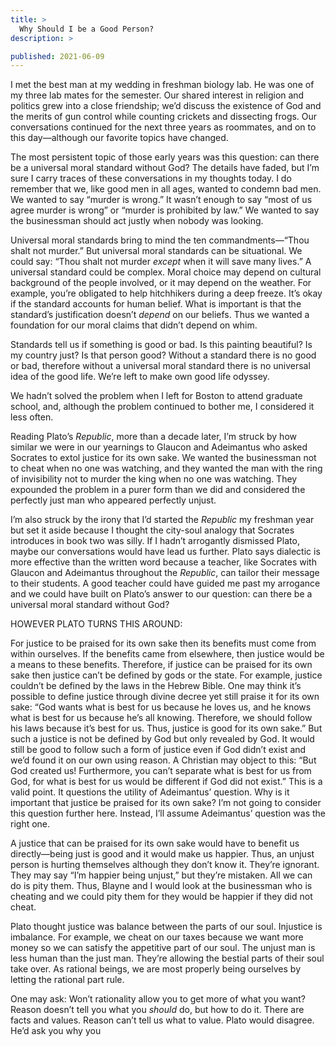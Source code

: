 ```yaml
---
title: >
  Why Should I be a Good Person?
description: >

published: 2021-06-09
---
```


I met the best man at my wedding in freshman biology lab. He was one of my three lab mates for the semester. Our shared interest in religion and politics grew into a close friendship; we’d discuss the existence of God and the merits of gun control while counting crickets and dissecting frogs. Our conversations continued for the next three years as roommates, and on to this day—although our favorite topics have changed.

The most persistent topic of those early years was this question: can there be a universal moral standard without God? The details have faded, but I’m sure I carry traces of these conversations in my thoughts today. I do remember that we, like good men in all ages, wanted to condemn bad men. We wanted to say “murder is wrong.” It wasn’t enough to say “most of us agree murder is wrong” or “murder is prohibited by law.” We wanted to say the businessman should act justly when nobody was looking.

Universal moral standards bring to mind the ten commandments—“Thou shalt not murder.” But universal moral standards can be situational. We could say: “Thou shalt not murder _except_ when it will save many lives.” A universal standard could be complex. Moral choice may depend on cultural background of the people involved, or it may depend on the weather. For example, you’re obligated to help hitchhikers during a deep freeze. It’s okay if the standard accounts for human belief. What is important is that the standard’s justification doesn’t _depend_ on our beliefs. Thus we wanted a foundation for our moral claims that didn’t depend on whim.

Standards tell us if something is good or bad. Is this painting beautiful? Is my country just? Is that person good? Without a standard there is no good or bad, therefore without a universal moral standard there is no universal idea of the good life. We’re left to make own good life odyssey.

We hadn’t solved the problem when I left for Boston to attend graduate school, and, although the problem continued to bother me, I considered it less often.

Reading Plato’s _Republic_, more than a decade later, I’m struck by how similar we were in our yearnings to Glaucon and Adeimantus who asked Socrates to extol justice for its own sake. We wanted the businessman not to cheat when no one was watching, and they wanted the man with the ring of invisibility not to murder the king when no one was watching. They expounded the problem in a purer form than we did and considered the perfectly just man who appeared perfectly unjust.

I’m also struck by the irony that I’d started the _Republic_ my freshman year but set it aside because I thought the city-soul analogy that Socrates introduces in book two was silly. If I hadn’t arrogantly dismissed Plato, maybe our conversations would have lead us further. Plato says dialectic is more effective than the written word because a teacher, like Socrates with Glaucon and Adeimantus throughout the _Republic_, can tailor their message to their students. A good teacher could have guided me past my arrogance and we could have built on Plato’s answer to our question: can there be a universal moral standard without God?

HOWEVER PLATO TURNS THIS AROUND:

For justice to be praised for its own sake then its benefits must come from within ourselves. If the benefits came from elsewhere, then justice would be a means to these benefits. Therefore, if justice can be praised for its own sake then justice can’t be defined by gods or the state. For example, justice couldn’t be defined by the laws in the Hebrew Bible. One may think it’s possible to define justice through divine decree yet still praise it for its own sake: “God wants what is best for us because he loves us, and he knows what is best for us because he’s all knowing. Therefore, we should follow his laws because it’s best for us. Thus, justice is good for its own sake.” But such a justice is not be defined by God but only revealed by God. It would still be good to follow such a form of justice even if God didn’t exist and we’d found it on our own using reason. A Christian may object to this: “But God created us! Furthermore, you can’t separate what is best for us from God, for what is best for us would be different if God did not exist.” This is a valid point. It questions the utility of Adeimantus’ question. Why is it important that justice be praised for its own sake? I’m not going to consider this question further here. Instead, I’ll assume Adeimantus’ question was the right one.

A justice that can be praised for its own sake would have to benefit us directly—being just is good and it would make us happier. Thus, an unjust person is hurting themselves although they don’t know it. They’re ignorant. They may say “I’m happier being unjust,” but they’re mistaken. All we can do is pity them. Thus, Blayne and I would look at the businessman who is cheating and we could pity them for they would be happier if they did not cheat.

Plato thought justice was balance between the parts of our soul. Injustice is imbalance. For example, we cheat on our taxes because we want more money so we can satisfy the appetitive part of our soul. The unjust man is less human than the just man. They’re allowing the bestial parts of their soul take over. As rational beings, we are most properly being ourselves by letting the rational part rule.

One may ask: Won’t rationality allow you to get more of what you want? Reason doesn’t tell you what you _should_ do, but how to do it. There are facts and values. Reason can’t tell us what to value. Plato would disagree. He’d ask you why you
